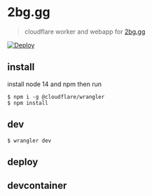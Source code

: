 # 2bg.gg

> cloudflare worker and webapp for [2bg.gg](https://2bg.gg)

[![Deploy](https://github.com/L1fescape/2bg/actions/workflows/deploy.yml/badge.svg)](https://github.com/L1fescape/2bg/actions/workflows/deploy.yml)

## install

install node 14 and npm then run

```
$ npm i -g @cloudflare/wrangler
$ npm install
```

## dev

```
$ wrangler dev
```

## deploy


## devcontainer